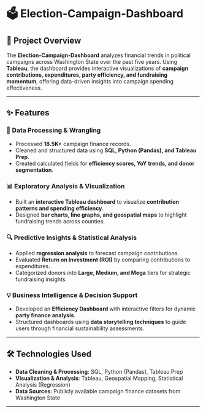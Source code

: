 # 🗳️ Election-Campaign-Dashboard

## 📌 Project Overview
The **Election-Campaign-Dashboard** analyzes financial trends in political campaigns across Washington State over the past five years. Using **Tableau**, the dashboard provides interactive visualizations of **campaign contributions, expenditures, party efficiency, and fundraising momentum**, offering data-driven insights into campaign spending effectiveness.

---

## ✨ Features

### 🔹 Data Processing & Wrangling
- Processed **18.5K+** campaign finance records.
- Cleaned and structured data using **SQL, Python (Pandas), and Tableau Prep**.
- Created calculated fields for **efficiency scores, YoY trends, and donor segmentation**.

### 📊 Exploratory Analysis & Visualization
- Built an **interactive Tableau dashboard** to visualize **contribution patterns and spending efficiency**.
- Designed **bar charts, line graphs, and geospatial maps** to highlight fundraising trends across counties.

### 🔍 Predictive Insights & Statistical Analysis
- Applied **regression analysis** to forecast campaign contributions.
- Evaluated **Return on Investment (ROI)** by comparing contributions to expenditures.
- Categorized donors into **Large, Medium, and Mega** tiers for strategic fundraising insights.

### 💡 Business Intelligence & Decision Support
- Developed an **Efficiency Dashboard** with interactive filters for dynamic **party finance analysis**.
- Structured dashboards using **data storytelling techniques** to guide users through financial sustainability assessments.

---

## 🛠️ Technologies Used
- **Data Cleaning & Processing**: SQL, Python (Pandas), Tableau Prep
- **Visualization & Analysis**: Tableau, Geospatial Mapping, Statistical Analysis (Regression)
- **Data Sources**: Publicly available campaign finance datasets from Washington State

---

